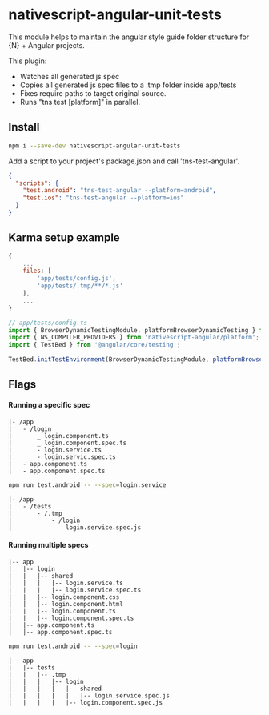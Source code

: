 # nativescript-angular-unit-tests

This module helps to maintain the angular style guide folder structure for {N} + Angular projects. 

This plugin:
- Watches all generated js spec
- Copies all generated js spec files to a .tmp folder inside app/tests
- Fixes require paths to target original source.
- Runs "tns test [platform]" in parallel.

## Install
```bash
npm i --save-dev nativescript-angular-unit-tests
```
Add a script to your project's package.json and call 'tns-test-angular'.
```json
{
  "scripts": {
    "test.android": "tns-test-angular --platform=android",
    "test.ios": "tns-test-angular --platform=ios"
  }
}
```

## Karma setup example
```js
{
    ...
    files: [
        'app/tests/config.js',
        'app/tests/.tmp/**/*.js'
    ],
    ...
}
```
```typescript
// app/tests/config.ts
import { BrowserDynamicTestingModule, platformBrowserDynamicTesting } from '@angular/platform-browser-dynamic/testing';
import { NS_COMPILER_PROVIDERS } from 'nativescript-angular/platform';
import { TestBed } from '@angular/core/testing';

TestBed.initTestEnvironment(BrowserDynamicTestingModule, platformBrowserDynamicTesting(NS_COMPILER_PROVIDERS));
```

## Flags
#### Running a specific spec
```
|- /app
|   - /login
|       _ login.component.ts
|       _ login.component.spec.ts
|       - login.service.ts
|       - login.servic.spec.ts
|   - app.component.ts
|   - app.component.spec.ts
```

```bash
npm run test.android -- --spec=login.service 
```

```
|- /app
|   - /tests
|       - /.tmp
|           - /login
|               login.service.spec.js
```
#### Running multiple specs
```
|-- app
|   |-- login
|   |   |-- shared
|   |   |   |-- login.service.ts
|   |   |   |-- login.service.spec.ts
|   |   |-- login.component.css
|   |   |-- login.component.html
|   |   |-- login.component.ts
|   |   |-- login.component.spec.ts
|   |-- app.component.ts
|   |-- app.component.spec.ts
```

```bash
npm run test.android -- --spec=login 
```

```
|-- app
|   |-- tests
|   |   |-- .tmp
|   |   |   |-- login
|   |   |   |   |-- shared
|   |   |   |   |   |-- login.service.spec.js
|   |   |   |   |-- login.component.spec.js
```

